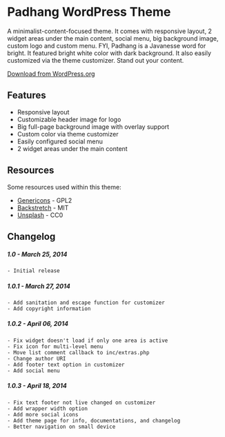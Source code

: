 Padhang WordPress Theme
=======================

A minimalist-content-focused theme. It comes with responsive layout, 2 widget areas under the main content, social menu, big background image, custom logo and custom menu. FYI, Padhang is a Javanesse word for bright. It featured bright white color with dark background. It also easily customized via the theme customizer. Stand out your content.

[Download from WordPress.org](https://wordpress.org/themes/padhang)

## Features
* Responsive layout
* Customizable header image for logo
* Big full-page background image with overlay support
* Custom color via theme customizer
* Easily configured social menu
* 2 widget areas under the main content

## Resources

Some resources used within this theme:
- [Genericons](http://genericons.com) - GPL2
- [Backstretch](http://srobbin.com/jquery-plugins/backstretch) - MIT
- [Unsplash](http://unsplash.com) - CC0

## Changelog
##### 1.0 - March 25, 2014
````
- Initial release
````

##### 1.0.1 - March 27, 2014
````
- Add sanitation and escape function for customizer
- Add copyright information
````

##### 1.0.2 - April 06, 2014
````
- Fix widget doesn't load if only one area is active
- Fix icon for multi-level menu
- Move list comment callback to inc/extras.php
- Change author URI
- Add footer text option in customizer
- Add social menu
````

##### 1.0.3 - April 18, 2014
````
- Fix text footer not live changed on customizer
- Add wrapper width option
- Add more social icons
- Add theme page for info, documentations, and changelog
- Better navigation on small device
````
